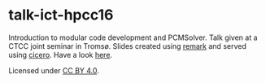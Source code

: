 # talk-ict-hpcc16
Introduction to modular code development and PCMSolver. Talk given at a CTCC joint seminar in Tromsø.
Slides created using [remark] and served using [cicero]. Have a look [here].

Licensed under [CC BY 4.0].

[remark]: https://github.com/gnab/remark
[cicero]: https://github.com/bast/cicero
[here]:  http://cicero.xyz/v2/remark/github/robertodr/talk-ctcc-seminar/master/talk.mkd/#1
[CC BY 4.0]: https://creativecommons.org/licenses/by/4.0/
